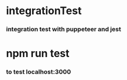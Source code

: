 # integrationTest
### integration test with puppeteer and jest
# npm run test
### to test localhost:3000
